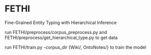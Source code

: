 # FETHI
Fine-Grained Entity Typing with Hierarchical Inference

run FETHI/preprocess/corpus_preprocess.py and FETHI/preprocess/get_hierarchical_type.py to get data

run FETHI/train.py -corpus_dir {Wiki/, OntoNotes/} to train the model
